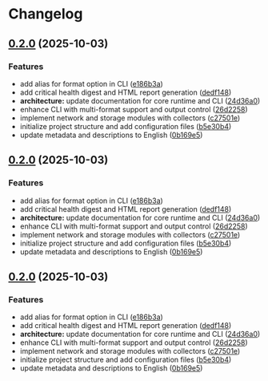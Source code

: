 # Changelog

## [0.2.0](https://github.com/4erdenko/vmic/compare/v0.1.0...v0.2.0) (2025-10-03)


### Features

* add alias for format option in CLI ([e186b3a](https://github.com/4erdenko/vmic/commit/e186b3ac74fc409c28c7cb06a15a120982235b76))
* add critical health digest and HTML report generation ([dedf148](https://github.com/4erdenko/vmic/commit/dedf1488e8c0224b84d93431449fecde7f28dbd7))
* **architecture:** update documentation for core runtime and CLI ([24d36a0](https://github.com/4erdenko/vmic/commit/24d36a0abab6afd21f46ee7d84aef63e3cd2ded9))
* enhance CLI with multi-format support and output control ([26d2258](https://github.com/4erdenko/vmic/commit/26d2258df1fc763c19e1aa9737f9d6e9ce173590))
* implement network and storage modules with collectors ([c27501e](https://github.com/4erdenko/vmic/commit/c27501edf0fac515e8e6882e8147bf04a731006e))
* initialize project structure and add configuration files ([b5e30b4](https://github.com/4erdenko/vmic/commit/b5e30b4a585ef6469be893888141aa9acaf6a2c7))
* update metadata and descriptions to English ([0b169e5](https://github.com/4erdenko/vmic/commit/0b169e54442a1f9d2011888660cebea79cd256ae))

## [0.2.0](https://github.com/4erdenko/vmic/compare/vmic-v0.1.0...vmic-v0.2.0) (2025-10-03)


### Features

* add alias for format option in CLI ([e186b3a](https://github.com/4erdenko/vmic/commit/e186b3ac74fc409c28c7cb06a15a120982235b76))
* add critical health digest and HTML report generation ([dedf148](https://github.com/4erdenko/vmic/commit/dedf1488e8c0224b84d93431449fecde7f28dbd7))
* **architecture:** update documentation for core runtime and CLI ([24d36a0](https://github.com/4erdenko/vmic/commit/24d36a0abab6afd21f46ee7d84aef63e3cd2ded9))
* enhance CLI with multi-format support and output control ([26d2258](https://github.com/4erdenko/vmic/commit/26d2258df1fc763c19e1aa9737f9d6e9ce173590))
* implement network and storage modules with collectors ([c27501e](https://github.com/4erdenko/vmic/commit/c27501edf0fac515e8e6882e8147bf04a731006e))
* initialize project structure and add configuration files ([b5e30b4](https://github.com/4erdenko/vmic/commit/b5e30b4a585ef6469be893888141aa9acaf6a2c7))
* update metadata and descriptions to English ([0b169e5](https://github.com/4erdenko/vmic/commit/0b169e54442a1f9d2011888660cebea79cd256ae))

## [0.2.0](https://github.com/4erdenko/vmic/compare/vmic-v0.1.0...vmic-v0.2.0) (2025-10-03)


### Features

* add alias for format option in CLI ([e186b3a](https://github.com/4erdenko/vmic/commit/e186b3ac74fc409c28c7cb06a15a120982235b76))
* add critical health digest and HTML report generation ([dedf148](https://github.com/4erdenko/vmic/commit/dedf1488e8c0224b84d93431449fecde7f28dbd7))
* **architecture:** update documentation for core runtime and CLI ([24d36a0](https://github.com/4erdenko/vmic/commit/24d36a0abab6afd21f46ee7d84aef63e3cd2ded9))
* enhance CLI with multi-format support and output control ([26d2258](https://github.com/4erdenko/vmic/commit/26d2258df1fc763c19e1aa9737f9d6e9ce173590))
* implement network and storage modules with collectors ([c27501e](https://github.com/4erdenko/vmic/commit/c27501edf0fac515e8e6882e8147bf04a731006e))
* initialize project structure and add configuration files ([b5e30b4](https://github.com/4erdenko/vmic/commit/b5e30b4a585ef6469be893888141aa9acaf6a2c7))
* update metadata and descriptions to English ([0b169e5](https://github.com/4erdenko/vmic/commit/0b169e54442a1f9d2011888660cebea79cd256ae))
